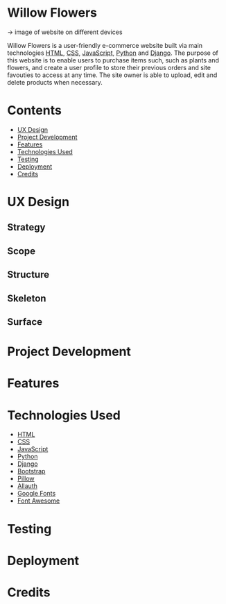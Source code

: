 # Willow Flowers 

-> image of website on different devices 

Willow Flowers is a user-friendly e-commerce website built via main technologies [HTML](https://html.com/), [CSS](https://en.wikipedia.org/wiki/CSS), [JavaScript](https://www.javascript.com/about), [Python](https://www.python.org/) and [Django](https://www.djangoproject.com/). 
The purpose of this website is to enable users to purchase items such, such as plants and flowers, and create a user profile to store their previous orders and site favouties to access at any time. The site owner is able to upload, edit and delete products when necessary. 

# Contents
* [UX Design](##UX-Design)
* [Project Development](##Project-Development)
* [Features](##Features)
* [Technologies Used](##Technologies-Used)
* [Testing](##Tesing)
* [Deployment](##Deployment)
* [Credits](##Credits)



# UX Design 


## Strategy

## Scope

## Structure 

## Skeleton

## Surface



# Project Development 


# Features


# Technologies Used
* [HTML](https://html.com/)
* [CSS](https://en.wikipedia.org/wiki/CSS)
* [JavaScript](https://www.javascript.com/about)
* [Python](https://www.python.org/) 
* [Django](https://www.djangoproject.com/)
* [Bootstrap](https://getbootstrap.com/)
* [Pillow](https://pillow.readthedocs.io/en/stable/)
* [Allauth](https://django-allauth.readthedocs.io/en/latest/installation.html)
* [Google Fonts](https://fonts.google.com/)
* [Font Awesome](https://fontawesome.com/)

# Testing 


# Deployment 


# Credits 